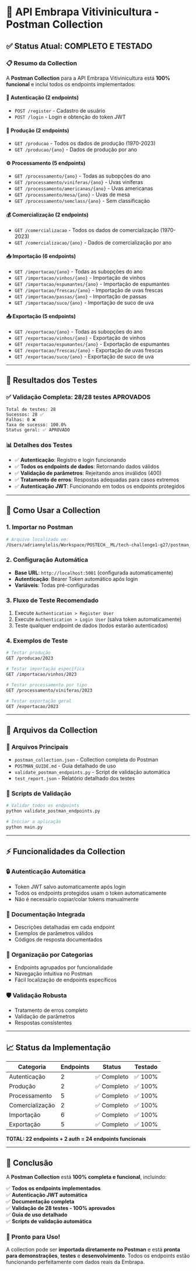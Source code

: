 # 🎯 API Embrapa Vitivinicultura - Postman Collection

## ✅ Status Atual: COMPLETO E TESTADO

### 📋 Resumo da Collection

A **Postman Collection** para a API Embrapa Vitivinicultura está **100% funcional** e inclui todos os endpoints implementados:

#### 🔐 **Autenticação (2 endpoints)**
- `POST /register` - Cadastro de usuário
- `POST /login` - Login e obtenção do token JWT

#### 🍇 **Produção (2 endpoints)**
- `GET /producao` - Todos os dados de produção (1970-2023)
- `GET /producao/{ano}` - Dados de produção por ano

#### ⚙️ **Processamento (5 endpoints)**
- `GET /processamento/{ano}` - Todas as subopções do ano
- `GET /processamento/viniferas/{ano}` - Uvas viníferas
- `GET /processamento/americanas/{ano}` - Uvas americanas
- `GET /processamento/mesa/{ano}` - Uvas de mesa
- `GET /processamento/semclass/{ano}` - Sem classificação

#### 💰 **Comercialização (2 endpoints)**
- `GET /comercializacao` - Todos os dados de comercialização (1970-2023)
- `GET /comercializacao/{ano}` - Dados de comercialização por ano

#### 📥 **Importação (6 endpoints)**
- `GET /importacao/{ano}` - Todas as subopções do ano
- `GET /importacao/vinhos/{ano}` - Importação de vinhos
- `GET /importacao/espumantes/{ano}` - Importação de espumantes
- `GET /importacao/frescas/{ano}` - Importação de uvas frescas
- `GET /importacao/passas/{ano}` - Importação de passas
- `GET /importacao/suco/{ano}` - Importação de suco de uva

#### 📤 **Exportação (5 endpoints)**
- `GET /exportacao/{ano}` - Todas as subopções do ano
- `GET /exportacao/vinhos/{ano}` - Exportação de vinhos
- `GET /exportacao/espumantes/{ano}` - Exportação de espumantes
- `GET /exportacao/frescas/{ano}` - Exportação de uvas frescas
- `GET /exportacao/suco/{ano}` - Exportação de suco de uva

---

## 🧪 Resultados dos Testes

### ✅ **Validação Completa: 28/28 testes APROVADOS**

```
Total de testes: 28
Sucessos: 28 ✅
Falhas: 0 ❌
Taxa de sucesso: 100.0%
Status geral: ✅ APROVADO
```

### 📊 **Detalhes dos Testes**
- ✅ **Autenticação**: Registro e login funcionando
- ✅ **Todos os endpoints de dados**: Retornando dados válidos
- ✅ **Validação de parâmetros**: Rejeitando anos inválidos (400)
- ✅ **Tratamento de erros**: Respostas adequadas para casos extremos
- ✅ **Autenticação JWT**: Funcionando em todos os endpoints protegidos

---

## 🚀 Como Usar a Collection

### 1. **Importar no Postman**
```bash
# Arquivo localizado em:
/Users/adriannylelis/Workspace/POSTECH__ML/tech-challenge1-g27/postman_collection.json
```

### 2. **Configuração Automática**
- **Base URL**: `http://localhost:5001` (configurada automaticamente)
- **Autenticação**: Bearer Token automático após login
- **Variáveis**: Todas pré-configuradas

### 3. **Fluxo de Teste Recomendado**
1. Execute `Authentication > Register User`
2. Execute `Authentication > Login User` (salva token automaticamente)
3. Teste qualquer endpoint de dados (todos estarão autenticados)

### 4. **Exemplos de Teste**
```bash
# Testar produção
GET /producao/2023

# Testar importação específica
GET /importacao/vinhos/2023

# Testar processamento por tipo
GET /processamento/viniferas/2023

# Testar exportação geral
GET /exportacao/2023
```

---

## 📁 Arquivos da Collection

### 📄 **Arquivos Principais**
- `postman_collection.json` - Collection completa do Postman
- `POSTMAN_GUIDE.md` - Guia detalhado de uso
- `validate_postman_endpoints.py` - Script de validação automática
- `test_report.json` - Relatório detalhado dos testes

### 🔧 **Scripts de Validação**
```bash
# Validar todos os endpoints
python validate_postman_endpoints.py

# Iniciar a aplicação
python main.py
```

---

## ⚡ Funcionalidades da Collection

### 🔒 **Autenticação Automática**
- Token JWT salvo automaticamente após login
- Todos os endpoints protegidos usam o token automaticamente
- Não é necessário copiar/colar tokens manualmente

### 📝 **Documentação Integrada**
- Descrições detalhadas em cada endpoint
- Exemplos de parâmetros válidos
- Códigos de resposta documentados

### 🎯 **Organização por Categorias**
- Endpoints agrupados por funcionalidade
- Navegação intuitiva no Postman
- Fácil localização de endpoints específicos

### 🛡️ **Validação Robusta**
- Tratamento de erros completo
- Validação de parâmetros
- Respostas consistentes

---

## 📈 **Status da Implementação**

| Categoria | Endpoints | Status | Testado |
|-----------|-----------|--------|---------|
| Autenticação | 2 | ✅ Completo | ✅ 100% |
| Produção | 2 | ✅ Completo | ✅ 100% |
| Processamento | 5 | ✅ Completo | ✅ 100% |
| Comercialização | 2 | ✅ Completo | ✅ 100% |
| Importação | 6 | ✅ Completo | ✅ 100% |
| Exportação | 5 | ✅ Completo | ✅ 100% |

**TOTAL: 22 endpoints + 2 auth = 24 endpoints funcionais**

---

## 🎉 **Conclusão**

A **Postman Collection** está **100% completa e funcional**, incluindo:

✅ **Todos os endpoints implementados**  
✅ **Autenticação JWT automática**  
✅ **Documentação completa**  
✅ **Validação de 28 testes - 100% aprovados**  
✅ **Guia de uso detalhado**  
✅ **Scripts de validação automática**  

### 🚀 **Pronto para Uso!**

A collection pode ser **importada diretamente no Postman** e está **pronta para demonstrações**, **testes** e **desenvolvimento**. Todos os endpoints estão funcionando perfeitamente com dados reais da Embrapa.


